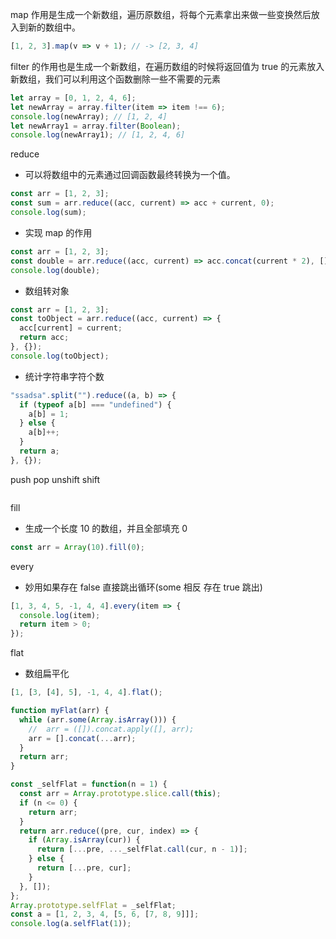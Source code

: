 map 作用是生成一个新数组，遍历原数组，将每个元素拿出来做一些变换然后放入到新的数组中。

```javascript
[1, 2, 3].map(v => v + 1); // -> [2, 3, 4]
```

filter 的作用也是生成一个新数组，在遍历数组的时候将返回值为 true 的元素放入新数组，我们可以利用这个函数删除一些不需要的元素

```javascript
let array = [0, 1, 2, 4, 6];
let newArray = array.filter(item => item !== 6);
console.log(newArray); // [1, 2, 4]
let newArray1 = array.filter(Boolean);
console.log(newArray1); // [1, 2, 4, 6]
```

reduce

- 可以将数组中的元素通过回调函数最终转换为一个值。

```javascript
const arr = [1, 2, 3];
const sum = arr.reduce((acc, current) => acc + current, 0);
console.log(sum);
```

- 实现 map 的作用

```javascript
const arr = [1, 2, 3];
const double = arr.reduce((acc, current) => acc.concat(current * 2), []);
console.log(double);
```

- 数组转对象

```javascript
const arr = [1, 2, 3];
const toObject = arr.reduce((acc, current) => {
  acc[current] = current;
  return acc;
}, {});
console.log(toObject);
```

- 统计字符串字符个数

```javascript
"ssadsa".split("").reduce((a, b) => {
  if (typeof a[b] === "undefined") {
    a[b] = 1;
  } else {
    a[b]++;
  }
  return a;
}, {});
```

push pop unshift shift

```javascript
```

fill

- 生成一个长度 10 的数组，并且全部填充 0

```javascript
const arr = Array(10).fill(0);
```

every

- 妙用如果存在 false 直接跳出循环(some 相反 存在 true 跳出)

```javascript
[1, 3, 4, 5, -1, 4, 4].every(item => {
  console.log(item);
  return item > 0;
});
```

flat

- 数组扁平化

```javascript
[1, [3, [4], 5], -1, 4, 4].flat();

function myFlat(arr) {
  while (arr.some(Array.isArray())) {
    //  arr = ([]).concat.apply([], arr);
    arr = [].concat(...arr);
  }
  return arr;
}

const _selfFlat = function(n = 1) {
  const arr = Array.prototype.slice.call(this);
  if (n <= 0) {
    return arr;
  }
  return arr.reduce((pre, cur, index) => {
    if (Array.isArray(cur)) {
      return [...pre, ..._selfFlat.call(cur, n - 1)];
    } else {
      return [...pre, cur];
    }
  }, []);
};
Array.prototype.selfFlat = _selfFlat;
const a = [1, 2, 3, 4, [5, 6, [7, 8, 9]]];
console.log(a.selfFlat(1));
```
